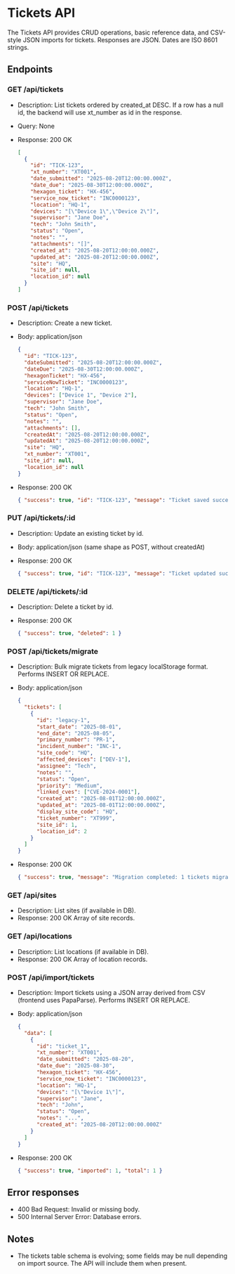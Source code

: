 <!-- markdownlint-disable-next-line MD013 -->

# Tickets API

The Tickets API provides CRUD operations, basic reference data, and CSV-style JSON imports for tickets. Responses are JSON. Dates are ISO 8601 strings.

## Endpoints

### GET /api/tickets

- Description: List tickets ordered by created_at DESC. If a row has a null id, the backend will use xt_number as id in the response.
- Query: None
- Response: 200 OK

  <!-- markdownlint-disable MD013 -->
  ```json
  [
    {
      "id": "TICK-123",
      "xt_number": "XT001",
      "date_submitted": "2025-08-20T12:00:00.000Z",
      "date_due": "2025-08-30T12:00:00.000Z",
      "hexagon_ticket": "HX-456",
      "service_now_ticket": "INC0000123",
      "location": "HQ-1",
      "devices": "[\"Device 1\",\"Device 2\"]",
      "supervisor": "Jane Doe",
      "tech": "John Smith",
      "status": "Open",
      "notes": "",
      "attachments": "[]",
      "created_at": "2025-08-20T12:00:00.000Z",
      "updated_at": "2025-08-20T12:00:00.000Z",
      "site": "HQ",
      "site_id": null,
      "location_id": null
    }
  ]
  ```
  <!-- markdownlint-enable MD013 -->

### POST /api/tickets

- Description: Create a new ticket.
- Body: application/json

  <!-- markdownlint-disable MD013 -->
  ```json
  {
    "id": "TICK-123",
    "dateSubmitted": "2025-08-20T12:00:00.000Z",
    "dateDue": "2025-08-30T12:00:00.000Z",
    "hexagonTicket": "HX-456",
    "serviceNowTicket": "INC0000123",
    "location": "HQ-1",
    "devices": ["Device 1", "Device 2"],
    "supervisor": "Jane Doe",
    "tech": "John Smith",
    "status": "Open",
    "notes": "",
    "attachments": [],
    "createdAt": "2025-08-20T12:00:00.000Z",
    "updatedAt": "2025-08-20T12:00:00.000Z",
    "site": "HQ",
    "xt_number": "XT001",
    "site_id": null,
    "location_id": null
  }
  ```
  <!-- markdownlint-enable MD013 -->

- Response: 200 OK

  ```json
  { "success": true, "id": "TICK-123", "message": "Ticket saved successfully" }
  ```

### PUT /api/tickets/:id

- Description: Update an existing ticket by id.
- Body: application/json (same shape as POST, without createdAt)
- Response: 200 OK

  <!-- markdownlint-disable MD013 -->
  ```json
  { "success": true, "id": "TICK-123", "message": "Ticket updated successfully" }
  ```
  <!-- markdownlint-enable MD013 -->

### DELETE /api/tickets/:id

- Description: Delete a ticket by id.
- Response: 200 OK

  <!-- markdownlint-disable MD013 -->
  ```json
  { "success": true, "deleted": 1 }
  ```
  <!-- markdownlint-enable MD013 -->

### POST /api/tickets/migrate

- Description: Bulk migrate tickets from legacy localStorage format. Performs INSERT OR REPLACE.
- Body: application/json

  <!-- markdownlint-disable MD013 -->
  ```json
  {
    "tickets": [
      {
        "id": "legacy-1",
        "start_date": "2025-08-01",
        "end_date": "2025-08-05",
        "primary_number": "PR-1",
        "incident_number": "INC-1",
        "site_code": "HQ",
        "affected_devices": ["DEV-1"],
        "assignee": "Tech",
        "notes": "",
        "status": "Open",
        "priority": "Medium",
        "linked_cves": ["CVE-2024-0001"],
        "created_at": "2025-08-01T12:00:00.000Z",
        "updated_at": "2025-08-01T12:00:00.000Z",
        "display_site_code": "HQ",
        "ticket_number": "XT999",
        "site_id": 1,
        "location_id": 2
      }
    ]
  }
  ```
  <!-- markdownlint-enable MD013 -->

- Response: 200 OK

  <!-- markdownlint-disable MD013 -->
  ```json
  { "success": true, "message": "Migration completed: 1 tickets migrated, 0 errors" }
  ```
  <!-- markdownlint-enable MD013 -->

### GET /api/sites

- Description: List sites (if available in DB).
- Response: 200 OK Array of site records.

### GET /api/locations

- Description: List locations (if available in DB).
- Response: 200 OK Array of location records.

### POST /api/import/tickets

- Description: Import tickets using a JSON array derived from CSV (frontend uses PapaParse). Performs INSERT OR REPLACE.
- Body: application/json

  <!-- markdownlint-disable MD013 -->
  ```json
  {
    "data": [
      {
        "id": "ticket_1",
        "xt_number": "XT001",
        "date_submitted": "2025-08-20",
        "date_due": "2025-08-30",
        "hexagon_ticket": "HX-456",
        "service_now_ticket": "INC0000123",
        "location": "HQ-1",
        "devices": "[\"Device 1\"]",
        "supervisor": "Jane",
        "tech": "John",
        "status": "Open",
        "notes": "...",
        "created_at": "2025-08-20T12:00:00.000Z"
      }
    ]
  }
  ```
  <!-- markdownlint-enable MD013 -->

- Response: 200 OK

  <!-- markdownlint-disable MD013 -->
  ```json
  { "success": true, "imported": 1, "total": 1 }
  ```
  <!-- markdownlint-enable MD013 -->

## Error responses

- 400 Bad Request: Invalid or missing body.
- 500 Internal Server Error: Database errors.

## Notes

- The tickets table schema is evolving; some fields may be null depending on import source. The API will include them when present.
